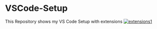# VSCode-Setup
This Repository shows my VS Code Setup with extensions
<a href="https://ibb.co/TqrJBdQ"><img src="https://i.ibb.co/4gJCZ3b/extensions1.png" alt="extensions1" border="0" /></a>


